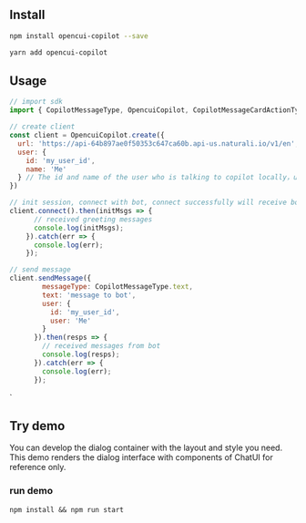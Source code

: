 ## Install

```bash
npm install opencui-copilot --save
```

```bash
yarn add opencui-copilot
```

## Usage

```jsx
// import sdk
import { CopilotMessageType, OpencuiCopilot, CopilotMessageCardActionType } from 'opencui-copilot';

// create client
const client = OpencuiCopilot.create({
  url: 'https://api-64b897ae0f50353c647ca60b.api-us.naturali.io/v1/en',  // Make sure you have built and deployed your own Copilot bot on the open platform, the url is the address where the bot is deployed online or privately.
  user: {
    id: 'my_user_id',
    name: 'Me'
  } // The id and name of the user who is talking to copilot locally，user.id will be used as the session id
})

// init session, connect with bot, connect successfully will receive bot greeting messages
client.connect().then(initMsgs => {
      // received greeting messages
      console.log(initMsgs);
    }).catch(err => {
      console.log(err);
    });

// send message
client.sendMessage({
        messageType: CopilotMessageType.text,
        text: 'message to bot',
        user: {
          id: 'my_user_id',
          user: 'Me'
        }
      }).then(resps => {
        // received messages from bot
        console.log(resps);
      }).catch(err => {
        console.log(err);
      });
```
`
## Try demo
You can develop the dialog container with the layout and style you need. This demo renders the dialog interface with components of ChatUI for reference only.

### run demo
`npm install && npm run start`
